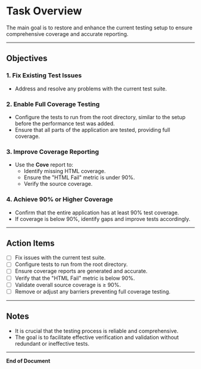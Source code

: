 # Task Overview

The main goal is to restore and enhance the current testing setup to ensure comprehensive coverage and accurate reporting.

---

## Objectives

### 1. Fix Existing Test Issues
- Address and resolve any problems with the current test suite.

### 2. Enable Full Coverage Testing
- Configure the tests to run from the root directory, similar to the setup before the performance test was added.
- Ensure that all parts of the application are tested, providing full coverage.

### 3. Improve Coverage Reporting
- Use the **Cove** report to:
  - Identify missing HTML coverage.
  - Ensure the "HTML Fail" metric is under 90%.
  - Verify the source coverage.

### 4. Achieve 90% or Higher Coverage
- Confirm that the entire application has at least 90% test coverage.
- If coverage is below 90%, identify gaps and improve tests accordingly.

---

## Action Items

- [ ] Fix issues with the current test suite.
- [ ] Configure tests to run from the root directory.
- [ ] Ensure coverage reports are generated and accurate.
- [ ] Verify that the "HTML Fail" metric is below 90%.
- [ ] Validate overall source coverage is ≥ 90%.
- [ ] Remove or adjust any barriers preventing full coverage testing.

---

## Notes
- It is crucial that the testing process is reliable and comprehensive.
- The goal is to facilitate effective verification and validation without redundant or ineffective tests.

---

**End of Document**